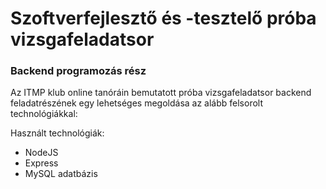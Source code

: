 # Szoftverfejlesztő és -tesztelő próba vizsgafeladatsor

### Backend programozás rész

Az ITMP klub online tanóráin bemutatott próba vizsgafeladatsor backend feladatrészének egy lehetséges megoldása az alább felsorolt technológiákkal:

Használt technológiák:
- NodeJS
- Express
- MySQL adatbázis